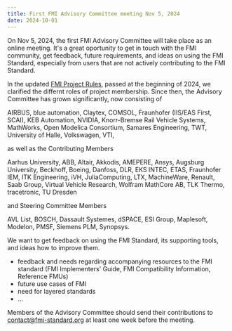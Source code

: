 ```yaml
---
title: First FMI Advisory Committee meeting Nov 5, 2024
date: 2024-10-01
---
```


On Nov 5, 2024, the first FMI Advisory Committee will take place as an online meeting.
It's a great oportunity to get in touch with the FMI community, get feedback, future requirements, and ideas on using the FMI Standard, especially from users that are not actively contributing to the FMI Standard.

In the updated [FMI Project Rules](https://fmi-standard.org/news/2024-02-27-new-membership-rules/), passed at the beginning of 2024, we clarified the differnt roles of project membership.
Since then, the Advisory Committee has grown significantly, now consisting of

AIRBUS, blue automation, Claytex, COMSOL, Fraunhofer (IIS/EAS First, SCAI), KEB Automation, NVIDIA, Knorr-Bremse Rail Vehicle Systems, MathWorks, Open Modelica Consortium, Samares Engineering, TWT, University of Halle, Volkswagen, VTI, 

as well as the Contributing Members

Aarhus University, ABB, Altair, Akkodis, AMEPERE, Ansys, Augsburg University, Beckhoff, Boeing, Danfoss, DLR, EKS INTEC, ETAS, Fraunhofer IEM, ITK Engineering, iVH, JuliaComputing, LTX, MachineWare, Renault, Saab Group, Virtual Vehicle Research, Wolfram MathCore AB, TLK Thermo, tracetronic, TU Dresden

and Steering Committee Members

AVL List, BOSCH, Dassault Systemes, dSPACE, ESI Group, Maplesoft, Modelon, PMSF, Siemens PLM, Synopsys.

We want to get feedback on using the FMI Standard, its supporting tools, and ideas how to improve them.

* feedback and needs regarding accompanying resources to the FMI standard (FMI Implementers' Guide, FMI Compatibility Information, Reference FMUs)
* future use cases of FMI
* need for layered standards
* ...

Members of the Advisory Committee should send their contributions to [contact@fmi-standard.org](mailto:contact@fmi-standard.org) at least one week before the meeting.
